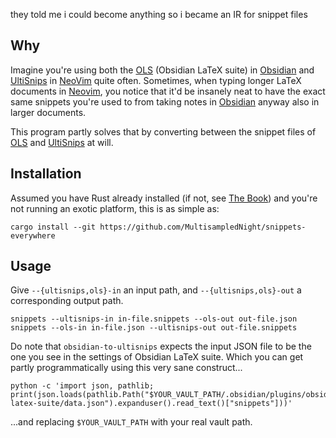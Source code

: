 they told me i could become anything so i became an IR for snippet files

## Why

Imagine you're using both the [OLS] (Obsidian LaTeX suite) in [Obsidian] and [UltiSnips] in [NeoVim] quite often. Sometimes, when typing longer LaTeX documents in [Neovim], you notice that it'd be insanely neat to have the exact same snippets you're used to from taking notes in [Obsidian] anyway also in larger documents.

This program partly solves that by converting between the snippet files of [OLS] and [UltiSnips] at will.

[OLS]: https://github.com/artisticat1/obsidian-latex-suite
[Obsidian]: https://obsidian.md/
[UltiSnips]: https://github.com/SirVer/ultisnips
[NeoVim]: https://neovim.io

## Installation

Assumed you have Rust already installed (if not, see [The Book]) and you're not running an exotic platform, this is as simple as:

```
cargo install --git https://github.com/MultisampledNight/snippets-everywhere
```

## Usage

Give `--{ultisnips,ols}-in` an input path, and `--{ultisnips,ols}-out` a corresponding output path.

```
snippets --ultisnips-in in-file.snippets --ols-out out-file.json
snippets --ols-in in-file.json --ultisnips-out out-file.snippets
```

Do note that `obsidian-to-ultisnips` expects the input JSON file to be the one you see in the settings of Obsidian LaTeX suite. Which you can get partly programmatically using this very sane construct...

```shell
python -c 'import json, pathlib; print(json.loads(pathlib.Path("$YOUR_VAULT_PATH/.obsidian/plugins/obsidian-latex-suite/data.json").expanduser().read_text()["snippets"]))'
```

...and replacing `$YOUR_VAULT_PATH` with your real vault path.


[The Book]: https://doc.rust-lang.org/stable/book/
